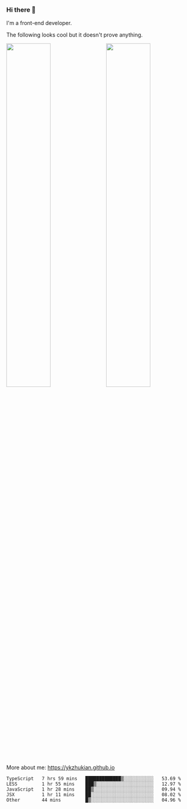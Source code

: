 ### Hi there 👋

I'm a front-end developer.

The following looks cool but it doesn't prove anything.

[<img align="right" width="48%" src="https://github-readme-stats.vercel.app/api?username=ykzhukian&show_icons=true&theme=dracula">](https://github.com/anuraghazra/github-readme-stats)

[<img width="48%" src="https://github-readme-stats.vercel.app/api/top-langs/?username=ykzhukian&layout=compact&theme=dracula">](https://github.com/anuraghazra/github-readme-stats)

More about me: 
https://ykzhukian.github.io

<!--START_SECTION:waka-->
```text
TypeScript   7 hrs 59 mins   █████████████▒░░░░░░░░░░░   53.69 % 
LESS         1 hr 55 mins    ███▒░░░░░░░░░░░░░░░░░░░░░   12.97 % 
JavaScript   1 hr 28 mins    ██▒░░░░░░░░░░░░░░░░░░░░░░   09.94 % 
JSX          1 hr 11 mins    ██░░░░░░░░░░░░░░░░░░░░░░░   08.02 % 
Other        44 mins         █▒░░░░░░░░░░░░░░░░░░░░░░░   04.96 % 
```
<!--END_SECTION:waka-->
